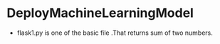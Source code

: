 # DeployMachineLearningModel
- flask1.py is one of the basic file .That returns sum of two numbers.
